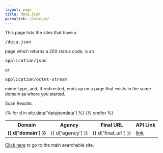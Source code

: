 ```yaml
---
layout: page
title: data.json
permalink: /datagov/
---
```


<p>
This page lists the sites that have a <pre>/data.json</pre> page which returns a 200 status code,
is an <pre>application/json</pre> or <pre>application/octet-stream</pre> mime-type,
and, if redirected, ends up on a page that exists in the same domain as where you started.
</p>

Scan Results:
<table>
	<tr>
		<th>Domain</th>
		<th>Agency</th>
		<th>Final URL</th>
		<th>API Link</th>
	</tr>
{% for d in site.data['datajsondata'] %}
	<tr>
		<td><strong>{{ d['domain'] }}</strong></td>
		<td>{{ d['agency'] }}</td>
		<td>{{ d['final_url'] }}</td>
		<td><a href="{{site.scanner_url}}api/v1/domains/{{ d['domain'] }}/">link</a></td>
	</tr>
{% endfor %}
</table>

<a href="{{site.scanner_url}}">Click here</a> to go to the main searchable site.
